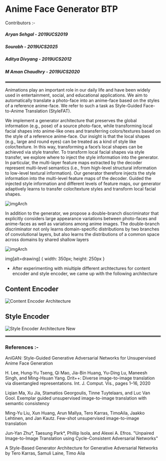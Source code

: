 # Anime Face Generator BTP

Contributors :-

##### Aryan Sehgal    - 2019UCS2019

##### Sourabh         - 2019UCS2025

##### Aditya Divyang  - 2019UCS2012

##### M Aman Chaudhry - 2019UCS2020

<hr style="border:2px solid gray">

Animations play an important role in our daily life and have been widely used in entertainment, social, and educational applications. We aim to automatically translate a photo-face into an anime-face based on the styles of a reference anime-face. We refer to such a task as Style-Guided Face-to-Anime Translation (StyleFAT). 

We implement a generator architecture that preserves the global information (e.g., pose) of a source photo-face, while transforming local facial shapes into anime-like ones and transferring colors/textures based on the style of a reference anime-face. Our insight is that the local shapes (e.g., large and round eyes) can be treated as a kind of style like color/texture. In this way, transforming a face’s local shapes can be achieved via style transfer. To transform local facial shapes via style transfer, we explore where to inject the style information into the generator. In particular, the multi-layer feature maps extracted by the decoder represent multi-level semantics (i.e., from high-level structural information to low-level textural information). Our generator therefore injects the style information into the multi-level feature maps of the decoder. Guided the injected style information and different levels of feature maps, our generator adaptively learns to transfer color/texture styles and transform local facial shapes.


![imgArch](https://user-images.githubusercontent.com/59551957/192975719-13b92ff6-f157-401f-87a7-4599ea5f0f63.jpeg)


In addition to the generator, we propose a double-branch discriminator that explicitly considers large appearance variations between photo-faces and anime-faces as well as variations among anime images. The double-branch discriminator not only learns domain-specific distributions by two branches of convolutional layers, but also learns the distributions of a common space across domains by shared shallow layers

![imgArch](https://user-images.githubusercontent.com/59551957/192975687-ea2c4d09-b46f-4bb2-a2bb-97e0a081a8e1.jpeg)

img[alt=drawing] { width: 350px; height: 250px }

* After experimenting with miultiple different archtectures for content encoder and style encoder, we came up with the following architecture 

## Content Encoder


![Content Encoder Architecture](https://user-images.githubusercontent.com/59551957/192975797-40b524a5-e017-421c-bfb6-d6c3ccff77b8.jpeg)


## Style Encoder


![Style Encoder Architecture New](https://user-images.githubusercontent.com/59551957/192975853-59b43434-1c4a-46c5-bf88-651c42b7c552.jpeg)



<hr style="border:2px solid gray">

### References :-
AniGAN: Style-Guided Generative Adversarial Networks for Unsupervised Anime Face Generation

H. Lee, Hung-Yu Tseng, Qi Mao, Jia-Bin Huang, Yu-Ding Lu, Maneesh Singh, and Ming-Hsuan Yang. Drit++: Diverse image-to-image translation via disentangled representations. Int. J. Comput. Vis., pages 1–16, 2020

Liqian Ma, Xu Jia, Stamatios Georgoulis, Tinne Tuytelaars, and Luc Van Gool. Exemplar guided unsupervised image-to-image translation with semantic consistency

Ming-Yu Liu, Xun Huang, Arun Mallya, Tero Karras, TimoAila, Jaakko Lehtinen, and Jan Kautz. Few-shot unsupervised image-to-image translation

Jun-Yan Zhu*, Taesung Park*, Phillip Isola, and Alexei A. Efros. "Unpaired Image-to-Image Translation using Cycle-Consistent Adversarial Networks"

A Style-Based Generator Architecture for Generative Adversarial Networks by Tero Karras, Samuli Laine, Timo Aila
